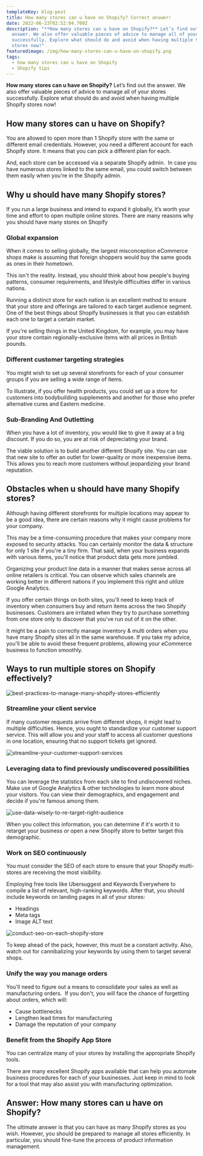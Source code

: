```yaml
---
templateKey: blog-post
title: How many stores can u have on Shopify? Correct answer!
date: 2022-06-23T02:52:04.709Z
description: "**How many stores can u have on Shopify?** Let’s find out the
  answer. We also offer valuable pieces of advice to manage all of your stores
  successfully. Explore what should do and avoid when having multiple Shopify
  stores now!"
featuredimage: /img/how-many-stores-can-u-have-on-shopify.png
tags:
  - how many stores can u have on Shopify
  - Shopify tips
---
```

<!--StartFragment-->

**How many stores can u have on Shopify?** Let’s find out the answer. We also offer valuable pieces of advice to manage all of your stores successfully. Explore what should do and avoid when having multiple Shopify stores now!

## How many stores can u have on Shopify?

You are allowed to open more than 1 Shopify store with the same or different email credentials. However, you need a different account for each Shopify store. It means that you can pick a different plan for each.

And, each store can be accessed via a separate Shopify admin.  In case you have numerous stores linked to the same email, you could switch between them easily when you're in the Shopify admin.

## Why u should have many Shopify stores?

If you run a large business and intend to expand it globally, it’s worth your time and effort to open multiple online stores. There are many reasons why you should have many stores on Shopify

### Global expansion

When it comes to selling globally, the largest misconception eCommerce shops make is assuming that foreign shoppers would buy the same goods as ones in their hometown.

This isn't the reality. Instead, you should think about how people's buying patterns, consumer requirements, and lifestyle difficulties differ in various nations.

Running a distinct store for each nation is an excellent method to ensure that your store and offerings are tailored to each target audience segment. One of the best things about Shopify businesses is that you can establish each one to target a certain market.

If you're selling things in the United Kingdom, for example, you may have your store contain regionally-exclusive items with all prices in British pounds.

### Different customer targeting strategies

You might wish to set up several storefronts for each of your consumer groups if you are selling a wide range of items.

To illustrate, if you offer health products, you could set up a store for customers into bodybuilding supplements and another for those who prefer alternative cures and Eastern medicine.

### Sub-Branding And Outletting

When you have a lot of inventory, you would like to give it away at a big discount. If you do so, you are at risk of depreciating your brand. 

The viable solution is to build another different Shopify site. You can use that new site to offer an outlet for lower-quality or more inexpensive items. This allows you to reach more customers without jeopardizing your brand reputation.

## Obstacles when u should have many Shopify stores?

Although having different storefronts for multiple locations may appear to be a good idea, there are certain reasons why it might cause problems for your company.

This may be a time-consuming procedure that makes your company more exposed to security attacks. You can certainly monitor the data & structure for only 1 site if you're a tiny firm. That said, when your business expands with various items, you'll notice that product data gets more jumbled.

Organizing your product line data in a manner that makes sense across all online retailers is critical. You can observe which sales channels are working better in different nations if you implement this right and utilize Google Analytics.

If you offer certain things on both sites, you'll need to keep track of inventory when consumers buy and return items across the two Shopify businesses. Customers are irritated when they try to purchase something from one store only to discover that you've run out of it on the other.

It might be a pain to correctly manage inventory & multi orders when you have many Shopify sites all in the same warehouse. If you take my advice, you'll be able to avoid these frequent problems, allowing your eCommerce business to function smoothly.

## Ways to run multiple stores on Shopify effectively?

![best-practices-to-manage-many-shopify-stores-efficiently](/img/best-practices-to-manage-many-shopify-stores-efficiently.png)

### Streamline your client service

If many customer requests arrive from different shops, it might lead to multiple difficulties. Hence, you ought to standardize your customer support service. This will allow you and your staff to access all customer questions in one location, ensuring that no support tickets get ignored.

![streamline-your-customer-support-services](/img/streamline-your-customer-support-services.png)

### Leveraging data to find previously undiscovered possibilities

You can leverage the statistics from each site to find undiscovered niches. Make use of Google Analytics & other technologies to learn more about your visitors. You can view their demographics, and engagement and decide if you're famous among them.

![use-data-wisely-to-re-target-right-audience](/img/use-data-wisely-to-re-target-right-audience.png)

When you collect this information, you can determine if it's worth it to retarget your business or open a new Shopify store to better target this demographic.

### Work on SEO continuously

You must consider the SEO of each store to ensure that your Shopify multi-stores are receiving the most visibility.

Employing free tools like Ubersuggest and Keywords Everywhere to compile a list of relevant, high-ranking keywords. After that, you should include keywords on landing pages in all of your stores:

* Headings
* Meta tags
* Image ALT text

![conduct-seo-on-each-shopify-store](/img/conduct-seo-on-each-shopify-store.png)

To keep ahead of the pack, however, this must be a constant activity. Also, watch out for cannibalizing your keywords by using them to target several shops.

### Unify the way you manage orders

You'll need to figure out a means to consolidate your sales as well as manufacturing orders.  If you don't, you will face the chance of forgetting about orders, which will:

* Cause bottlenecks
* Lengthen lead times for manufacturing
* Damage the reputation of your company

### Benefit from the Shopify App Store

You can centralize many of your stores by installing the appropriate Shopify tools.

There are many excellent Shopify apps available that can help you automate business procedures for each of your businesses. Just keep in mind to look for a tool that may also assist you with manufacturing optimization.

## Answer: How many stores can u have on Shopify?

The ultimate answer is that you can have as many Shopify stores as you wish. However, you should be prepared to manage all stores efficiently. In particular, you should fine-tune the process of product information management.

<!--EndFragment-->